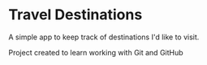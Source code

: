 # Travel Destinations

A simple app to keep track of destinations I'd like to visit.

Project created to learn working with Git and GitHub
